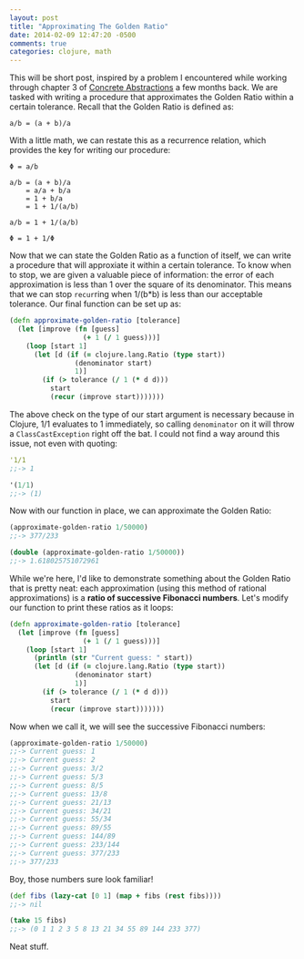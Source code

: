 ```yaml
---
layout: post
title: "Approximating The Golden Ratio"
date: 2014-02-09 12:47:20 -0500
comments: true
categories: clojure, math
---
```


This will be short post, inspired by a problem I encountered while
working through chapter 3 of
[Concrete Abstractions](https://gustavus.edu/+max/concrete-abstractions.html)
a few months back. We are tasked with writing a procedure that
approximates the Golden Ratio within a certain tolerance. Recall that
the Golden Ratio is defined as:

``` text
a/b = (a + b)/a
```

With a little math, we can restate this as a recurrence relation,
which provides the key for writing our procedure:

``` text
Φ = a/b

a/b = (a + b)/a
    = a/a + b/a
    = 1 + b/a
    = 1 + 1/(a/b)

a/b = 1 + 1/(a/b)

Φ = 1 + 1/Φ
```

Now that we can state the Golden Ratio as a function of itself, we can
write a procedure that will approxiate it within a certain tolerance.
To know when to stop, we are given a valuable piece of information:
the error of each approximation is less than 1 over the square of its
denominator. This means that we can stop `recur`ring when 1/(b*b) is
less than our acceptable tolerance. Our final function can be set up
as:

``` clojure
(defn approximate-golden-ratio [tolerance]
  (let [improve (fn [guess]
                  (+ 1 (/ 1 guess)))]
    (loop [start 1]
      (let [d (if (= clojure.lang.Ratio (type start))
                (denominator start)
                1)]
        (if (> tolerance (/ 1 (* d d)))
          start
          (recur (improve start)))))))
```

The above check on the type of our start argument is necessary because
in Clojure, 1/1 evaluates to 1 immediately, so calling `denominator`
on it will throw a `ClassCastException` right off the bat. I could not
find a way around this issue, not even with quoting:

``` clojure
'1/1
;;-> 1

'(1/1)
;;-> (1)
```

Now with our function in place, we can approximate the Golden Ratio:

``` clojure
(approximate-golden-ratio 1/50000)
;;-> 377/233

(double (approximate-golden-ratio 1/50000))
;;-> 1.618025751072961
```

While we're here, I'd like to demonstrate something about the Golden
Ratio that is pretty neat: each approximation (using this method of
rational approximations) is a **ratio of successive Fibonacci
numbers**. Let's modify our function to print these ratios as it
loops:

``` clojure
(defn approximate-golden-ratio [tolerance]
  (let [improve (fn [guess]
                  (+ 1 (/ 1 guess)))]
    (loop [start 1]
      (println (str "Current guess: " start))
      (let [d (if (= clojure.lang.Ratio (type start))
                (denominator start)
                1)]
        (if (> tolerance (/ 1 (* d d)))
          start
          (recur (improve start)))))))
```

Now when we call it, we will see the successive Fibonacci numbers:

``` clojure
(approximate-golden-ratio 1/50000)
;;-> Current guess: 1
;;-> Current guess: 2
;;-> Current guess: 3/2
;;-> Current guess: 5/3
;;-> Current guess: 8/5
;;-> Current guess: 13/8
;;-> Current guess: 21/13
;;-> Current guess: 34/21
;;-> Current guess: 55/34
;;-> Current guess: 89/55
;;-> Current guess: 144/89
;;-> Current guess: 233/144
;;-> Current guess: 377/233
;;-> 377/233
```

Boy, those numbers sure look familiar!

``` clojure
(def fibs (lazy-cat [0 1] (map + fibs (rest fibs))))
;;-> nil

(take 15 fibs)
;;-> (0 1 1 2 3 5 8 13 21 34 55 89 144 233 377)
```

Neat stuff.
